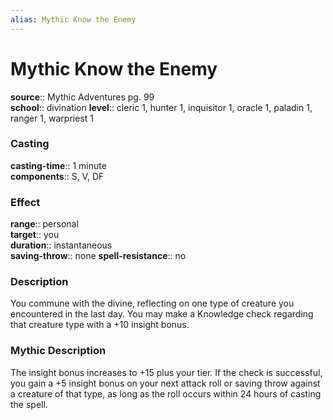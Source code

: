 ```yaml
---
alias: Mythic Know the Enemy
---
```


# Mythic Know the Enemy

**source**:: Mythic Adventures pg. 99  
**school**:: divination
**level**:: cleric 1, hunter 1, inquisitor 1, oracle 1, paladin 1, ranger 1, warpriest 1

### Casting 

**casting-time**:: 1 minute  
**components**:: S, V, DF

### Effect 

**range**:: personal  
**target**:: you  
**duration**:: instantaneous  
**saving-throw**:: none
**spell-resistance**:: no

### Description 

You commune with the divine, reflecting on one type of creature you encountered in the last day. You may make a Knowledge check regarding that creature type with a +10 insight bonus.

### Mythic Description

The insight bonus increases to +15 plus your tier. If the check is successful, you gain a +5 insight bonus on your next attack roll or saving throw against a creature of that type, as long as the roll occurs within 24 hours of casting the spell.
